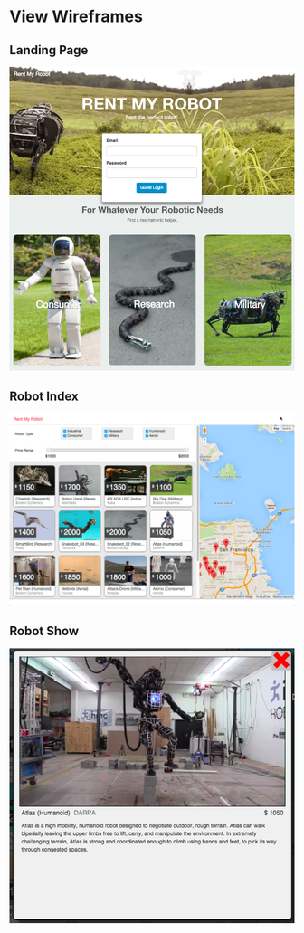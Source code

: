 # View Wireframes

## Landing Page
![landing-page]

## Robot Index
![robots-index]

## Robot Show
![robot-show]

[landing-page]: ./wireframes/landing_page.png
[robots-index]: ./wireframes/robots_index.png
[robot-show]: ./wireframes/robot_show.png
